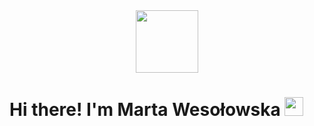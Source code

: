<div id="header" align="center">
  <img src="https://media0.giphy.com/media/L1R1tvI9svkIWwpVYr/giphy.gif?cid=790b7611062bafdfe40178d91aa41c6a32f50d1558f98d62&rid=giphy.gif&ct=g" width="100"/>
</div>

<h1>
  Hi there! I'm Marta Wesołowska
  <img src="https://media.giphy.com/media/hvRJCLFzcasrR4ia7z/giphy.gif" width="30px"/>
</h1>
